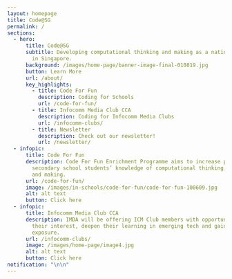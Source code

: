 ```yaml
---
layout: homepage
title: Code@SG
permalink: /
sections:
  - hero:
      title: Code@SG
      subtitle: Developing computational thinking and making as a national capability
        in Singapore.
      background: /images/home-page/banner-image-final-010819.jpg
      button: Learn More
      url: /about/
      key_highlights:
        - title: Code For Fun
          description: Coding for Schools
          url: /code-for-fun/
        - title: Infocomm Media Club CCA
          description: Coding for Infocomm Media Clubs
          url: /infocomm-clubs/
        - title: Newsletter
          description: Check out our newsletter!
          url: /newsletter/
  - infopic:
      title: Code For Fun
      description: Code For Fun Enrichment Programme aims to increase primary and
        secondary school students’ knowledge of computational thinking, coding
        and making.
      url: /code-for-fun/
      image: /images/in-schools/code-for-fun/code-for-fun-100609.jpg
      alt: alt text
      button: Click here
  - infopic:
      title: Infocomm Media Club CCA
      description: IMDA will be offering ICM Club members with opportunities to pursue
        their interest, deepen their learning in emerging tech and gain industry
        exposure.
      url: /infocomm-clubs/
      image: /images/home-page/image4.jpg
      alt: alt text
      button: Click here
notification: "\n\n"
---
```

